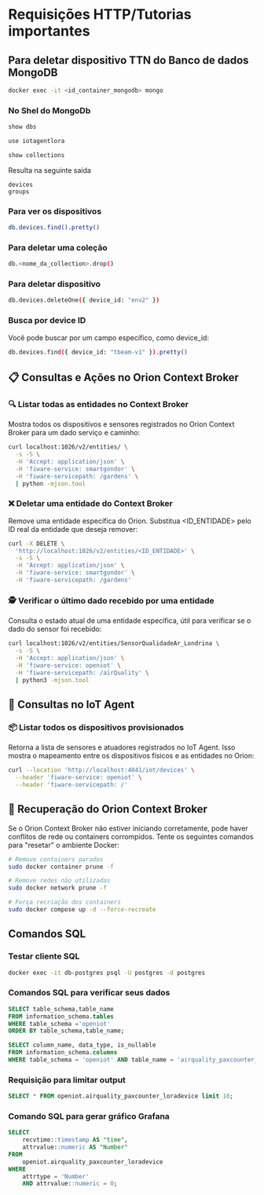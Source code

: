 # Requisições HTTP/Tutorias importantes

## Para deletar dispositivo TTN do Banco de dados MongoDB
```bash
docker exec -it <id_container_mongodb> mongo
```
### No Shel do MongoDb

```bash
show dbs
```
```bash
use iotagentlora
```
```bash
show collections
```
Resulta na seguinte saída
```console
devices
groups
```
### Para ver os dispositivos
```bash
db.devices.find().pretty()
```
### Para deletar uma coleção
```bash
db.<nome_da_collection>.drop()
```
### Para deletar dispositivo
```bash
db.devices.deleteOne({ device_id: "env2" })
```
### Busca por device ID
Você pode buscar por um campo específico, como device_id:
```bash
db.devices.find({ device_id: "tbeam-v1" }).pretty()
```

## 📋 Consultas e Ações no Orion Context Broker

### 🔍 Listar todas as entidades no Context Broker

Mostra todos os dispositivos e sensores registrados no Orion Context Broker para um dado serviço e caminho:

```bash
curl localhost:1026/v2/entities/ \
  -s -S \
  -H 'Accept: application/json' \
  -H 'fiware-service: smartgondor' \
  -H 'fiware-servicepath: /gardens' \
  | python -mjson.tool
```
### ❌ Deletar uma entidade do Context Broker

Remove uma entidade específica do Orion. Substitua <ID_ENTIDADE> pelo ID real da entidade que deseja remover:
```bash
curl -X DELETE \
  'http://localhost:1026/v2/entities/<ID_ENTIDADE>' \
  -s -S \
  -H 'Accept: application/json' \
  -H 'fiware-service: smartgondor' \
  -H 'fiware-servicepath: /gardens'
```

### 🕵️ Verificar o último dado recebido por uma entidade
Consulta o estado atual de uma entidade específica, útil para verificar se o dado do sensor foi recebido:
```bash
curl localhost:1026/v2/entities/SensorQualidadeAr_Londrina \
  -s -S \
  -H 'Accept: application/json' \
  -H 'fiware-service: openiot' \
  -H 'fiware-servicepath: /airQuality' \
  | python3 -mjson.tool
```
## 📡 Consultas no IoT Agent

### 📦 Listar todos os dispositivos provisionados
Retorna a lista de sensores e atuadores registrados no IoT Agent. Isso mostra o mapeamento entre os dispositivos físicos e as entidades no Orion:
```bash
curl --location 'http://localhost:4041/iot/devices' \
  --header 'fiware-service: openiot' \
  --header 'fiware-servicepath: /'
```

## 🧹 Recuperação do Orion Context Broker
Se o Orion Context Broker não estiver iniciando corretamente, pode haver conflitos de rede ou containers corrompidos. Tente os seguintes comandos para "resetar" o ambiente Docker:
```bash
# Remove containers parados
sudo docker container prune -f

# Remove redes não utilizadas
sudo docker network prune -f

# Força recriação dos containers
sudo docker compose up -d --force-recreate
```

## Comandos SQL

### Testar cliente SQL
```sh
docker exec -it db-postgres psql -U postgres -d postgres
```


### Comandos SQL para verificar seus dados

```SQL
SELECT table_schema,table_name
FROM information_schema.tables
WHERE table_schema ='openiot'
ORDER BY table_schema,table_name;

SELECT column_name, data_type, is_nullable
FROM information_schema.columns
WHERE table_schema = 'openiot' AND table_name = 'airquality_paxcounter_loradevice';
```
### Requisição para limitar output
```SQL
SELECT * FROM openiot.airquality_paxcounter_loradevice limit 10;
```

### Comando SQL para gerar gráfico Grafana
```SQL
SELECT 
    recvtime::timestamp AS "time",   
    attrvalue::numeric AS "Number"  
FROM 
    openiot.airquality_paxcounter_loradevice
WHERE 
    attrtype = 'Number'        
    AND attrvalue::numeric = 0;
```